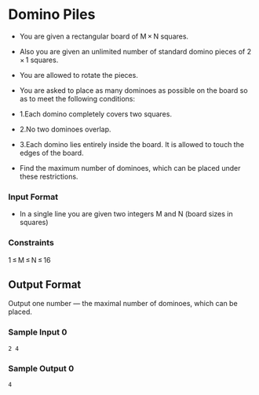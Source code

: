 # Domino Piles

-   You are given a rectangular board of M × N squares.
-   Also you are given an unlimited number of standard
    domino pieces of 2 × 1 squares.
-   You are allowed to rotate the pieces.
-   You are asked to place as many dominoes as possible
    on the board so as to meet the following conditions:

-   1.Each domino completely covers two squares.
-   2.No two dominoes overlap.
-   3.Each domino lies entirely inside the board.
    It is allowed to touch the edges of the board.

-   Find the maximum number of dominoes, which can be placed
    under these restrictions.

### Input Format

-   In a single line you are given two integers M and N
    (board sizes in squares)

### Constraints

1 ≤ M ≤ N ≤ 16

## Output Format

Output one number — the maximal number of dominoes,
which can be placed.

### Sample Input 0

```
2 4
```

### Sample Output 0

```
4
```
